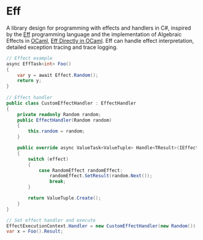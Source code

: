 # Eff
A library design for programming with effects and handlers in C#, inspired by the [Eff] programming language and the implementation of Algebraic Effects in [OCaml], [Eff Directly in OCaml]. Eff can handle effect interpretation, detailed exception tracing and trace logging.

``` csharp
// Effect example
async EffTask<int> Foo()
{
    var y = await Effect.Random();
    return y;
}
    
// Effect handler
public class CustomEffectHandler : EffectHandler
{
    private readonly Random random;
    public EffectHandler(Random random)
    {
        this.random = random;
    }

    public override async ValueTask<ValueTuple> Handle<TResult>(IEffect<TResult> effect)
    {
        switch (effect)
        {
            case RandomEffect randomEffect:
                randomEffect.SetResult(random.Next());
                break;
        }

        return ValueTuple.Create();
    }
}

// Set effect handler and execute
EffectExecutionContext.Handler = new CustomEffectHandler(new Random());
var x = Foo().Result;
```


[Eff]: http://math.andrej.com/wp-content/uploads/2012/03/eff.pdf
[OCaml]: http://www.lpw25.net/ocaml2015-abs2.pdf
[Eff Directly in OCaml]: http://kcsrk.info/papers/eff_ocaml_ml16.pdf
